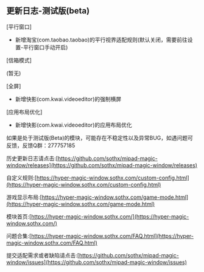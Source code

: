 ## 更新日志-测试版(beta)

[平行窗口]

- 新增淘宝(com.taobao.taobao)的平行视界适配规则(默认关闭，需要前往设置-平行窗口手动开启)

[信箱模式]

(暂无)

[全屏]

- 新增快影(com.kwai.videoeditor)的强制横屏

[应用布局优化]

- 新增快影(com.kwai.videoeditor)的应用布局优化




如果是处于测试版(Beta)的模块，可能存在不稳定性以及异常BUG，如遇问题可反馈，反馈Q群：277757185

历史更新日志请点击:[https://github.com/sothx/mipad-magic-window/releases](https://github.com/sothx/mipad-magic-window/releases)

自定义规则:[https://hyper-magic-window.sothx.com/custom-config.html](https://hyper-magic-window.sothx.com/custom-config.html)

游戏显示布局:[https://hyper-magic-window.sothx.com/game-mode.html](https://hyper-magic-window.sothx.com/game-mode.html)

模块首页:[https://hyper-magic-window.sothx.com/](https://hyper-magic-window.sothx.com/)

问题合集:[https://hyper-magic-window.sothx.com/FAQ.html](https://hyper-magic-window.sothx.com/FAQ.html)

提交适配需求或者缺陷请点击:[https://github.com/sothx/mipad-magic-window/issues](https://github.com/sothx/mipad-magic-window/issues)

